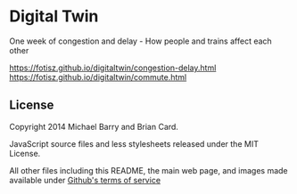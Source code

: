 # Digital Twin
One week of congestion and delay - How people and trains affect each other

https://fotisz.github.io/digitaltwin/congestion-delay.html
https://fotisz.github.io/digitaltwin/commute.html

## License
Copyright 2014 Michael Barry and Brian Card.

JavaScript source files and less stylesheets released under the MIT License.

All other files including this README, the main web page, and images made available under [Github's terms of service](https://help.github.com/articles/licensing-a-repository/)
